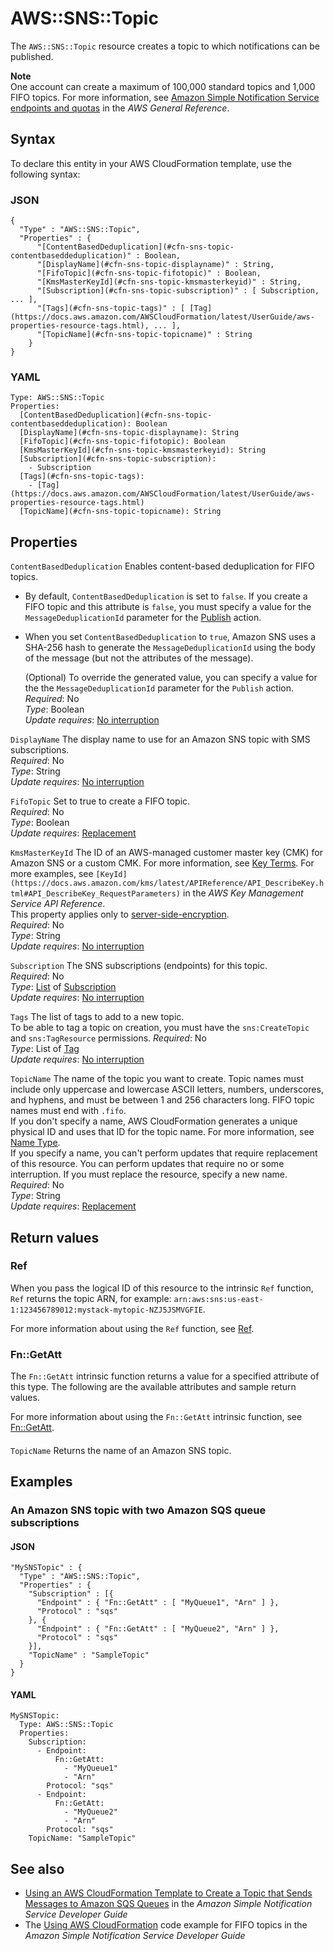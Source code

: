 # AWS::SNS::Topic<a name="aws-properties-sns-topic"></a>

The `AWS::SNS::Topic` resource creates a topic to which notifications can be published\.

**Note**  
One account can create a maximum of 100,000 standard topics and 1,000 FIFO topics\. For more information, see [Amazon Simple Notification Service endpoints and quotas](https://docs.aws.amazon.com/general/latest/gr/sns.html) in the *AWS General Reference*\.

## Syntax<a name="aws-properties-sns-topic-syntax"></a>

To declare this entity in your AWS CloudFormation template, use the following syntax:

### JSON<a name="aws-properties-sns-topic-syntax.json"></a>

```
{
  "Type" : "AWS::SNS::Topic",
  "Properties" : {
      "[ContentBasedDeduplication](#cfn-sns-topic-contentbaseddeduplication)" : Boolean,
      "[DisplayName](#cfn-sns-topic-displayname)" : String,
      "[FifoTopic](#cfn-sns-topic-fifotopic)" : Boolean,
      "[KmsMasterKeyId](#cfn-sns-topic-kmsmasterkeyid)" : String,
      "[Subscription](#cfn-sns-topic-subscription)" : [ Subscription, ... ],
      "[Tags](#cfn-sns-topic-tags)" : [ [Tag](https://docs.aws.amazon.com/AWSCloudFormation/latest/UserGuide/aws-properties-resource-tags.html), ... ],
      "[TopicName](#cfn-sns-topic-topicname)" : String
    }
}
```

### YAML<a name="aws-properties-sns-topic-syntax.yaml"></a>

```
Type: AWS::SNS::Topic
Properties: 
  [ContentBasedDeduplication](#cfn-sns-topic-contentbaseddeduplication): Boolean
  [DisplayName](#cfn-sns-topic-displayname): String
  [FifoTopic](#cfn-sns-topic-fifotopic): Boolean
  [KmsMasterKeyId](#cfn-sns-topic-kmsmasterkeyid): String
  [Subscription](#cfn-sns-topic-subscription): 
    - Subscription
  [Tags](#cfn-sns-topic-tags): 
    - [Tag](https://docs.aws.amazon.com/AWSCloudFormation/latest/UserGuide/aws-properties-resource-tags.html)
  [TopicName](#cfn-sns-topic-topicname): String
```

## Properties<a name="aws-properties-sns-topic-properties"></a>

`ContentBasedDeduplication`  <a name="cfn-sns-topic-contentbaseddeduplication"></a>
Enables content\-based deduplication for FIFO topics\.  
+ By default, `ContentBasedDeduplication` is set to `false`\. If you create a FIFO topic and this attribute is `false`, you must specify a value for the `MessageDeduplicationId` parameter for the [Publish](https://docs.aws.amazon.com/sns/latest/api/API_Publish.html) action\. 
+ When you set `ContentBasedDeduplication` to `true`, Amazon SNS uses a SHA\-256 hash to generate the `MessageDeduplicationId` using the body of the message \(but not the attributes of the message\)\.

  \(Optional\) To override the generated value, you can specify a value for the the `MessageDeduplicationId` parameter for the `Publish` action\.
*Required*: No  
*Type*: Boolean  
*Update requires*: [No interruption](https://docs.aws.amazon.com/AWSCloudFormation/latest/UserGuide/using-cfn-updating-stacks-update-behaviors.html#update-no-interrupt)

`DisplayName`  <a name="cfn-sns-topic-displayname"></a>
The display name to use for an Amazon SNS topic with SMS subscriptions\.  
*Required*: No  
*Type*: String  
*Update requires*: [No interruption](https://docs.aws.amazon.com/AWSCloudFormation/latest/UserGuide/using-cfn-updating-stacks-update-behaviors.html#update-no-interrupt)

`FifoTopic`  <a name="cfn-sns-topic-fifotopic"></a>
Set to true to create a FIFO topic\.  
*Required*: No  
*Type*: Boolean  
*Update requires*: [Replacement](https://docs.aws.amazon.com/AWSCloudFormation/latest/UserGuide/using-cfn-updating-stacks-update-behaviors.html#update-replacement)

`KmsMasterKeyId`  <a name="cfn-sns-topic-kmsmasterkeyid"></a>
The ID of an AWS\-managed customer master key \(CMK\) for Amazon SNS or a custom CMK\. For more information, see [Key Terms](https://docs.aws.amazon.com/sns/latest/dg/sns-server-side-encryption.html#sse-key-terms)\. For more examples, see ` [KeyId](https://docs.aws.amazon.com/kms/latest/APIReference/API_DescribeKey.html#API_DescribeKey_RequestParameters) ` in the *AWS Key Management Service API Reference*\.  
This property applies only to [server\-side\-encryption](https://docs.aws.amazon.com/sns/latest/dg/sns-server-side-encryption.html)\.  
*Required*: No  
*Type*: String  
*Update requires*: [No interruption](https://docs.aws.amazon.com/AWSCloudFormation/latest/UserGuide/using-cfn-updating-stacks-update-behaviors.html#update-no-interrupt)

`Subscription`  <a name="cfn-sns-topic-subscription"></a>
The SNS subscriptions \(endpoints\) for this topic\.  
*Required*: No  
*Type*: [List](aws-properties-sns-subscription.md) of [Subscription](aws-properties-sns-subscription.md)  
*Update requires*: [No interruption](https://docs.aws.amazon.com/AWSCloudFormation/latest/UserGuide/using-cfn-updating-stacks-update-behaviors.html#update-no-interrupt)

`Tags`  <a name="cfn-sns-topic-tags"></a>
The list of tags to add to a new topic\.  
To be able to tag a topic on creation, you must have the `sns:CreateTopic` and `sns:TagResource` permissions\.
*Required*: No  
*Type*: List of [Tag](https://docs.aws.amazon.com/AWSCloudFormation/latest/UserGuide/aws-properties-resource-tags.html)  
*Update requires*: [No interruption](https://docs.aws.amazon.com/AWSCloudFormation/latest/UserGuide/using-cfn-updating-stacks-update-behaviors.html#update-no-interrupt)

`TopicName`  <a name="cfn-sns-topic-topicname"></a>
The name of the topic you want to create\. Topic names must include only uppercase and lowercase ASCII letters, numbers, underscores, and hyphens, and must be between 1 and 256 characters long\. FIFO topic names must end with `.fifo`\.  
If you don't specify a name, AWS CloudFormation generates a unique physical ID and uses that ID for the topic name\. For more information, see [Name Type](https://docs.aws.amazon.com/AWSCloudFormation/latest/UserGuide/aws-properties-name.html)\.  
If you specify a name, you can't perform updates that require replacement of this resource\. You can perform updates that require no or some interruption\. If you must replace the resource, specify a new name\.
*Required*: No  
*Type*: String  
*Update requires*: [Replacement](https://docs.aws.amazon.com/AWSCloudFormation/latest/UserGuide/using-cfn-updating-stacks-update-behaviors.html#update-replacement)

## Return values<a name="aws-properties-sns-topic-return-values"></a>

### Ref<a name="aws-properties-sns-topic-return-values-ref"></a>

 When you pass the logical ID of this resource to the intrinsic `Ref` function, `Ref` returns the topic ARN, for example: `arn:aws:sns:us-east-1:123456789012:mystack-mytopic-NZJ5JSMVGFIE`\.

For more information about using the `Ref` function, see [Ref](https://docs.aws.amazon.com/AWSCloudFormation/latest/UserGuide/intrinsic-function-reference-ref.html)\.

### Fn::GetAtt<a name="aws-properties-sns-topic-return-values-fn--getatt"></a>

The `Fn::GetAtt` intrinsic function returns a value for a specified attribute of this type\. The following are the available attributes and sample return values\.

For more information about using the `Fn::GetAtt` intrinsic function, see [Fn::GetAtt](https://docs.aws.amazon.com/AWSCloudFormation/latest/UserGuide/intrinsic-function-reference-getatt.html)\.

#### <a name="aws-properties-sns-topic-return-values-fn--getatt-fn--getatt"></a>

`TopicName`  <a name="TopicName-fn::getatt"></a>
Returns the name of an Amazon SNS topic\.

## Examples<a name="aws-properties-sns-topic--examples"></a>

### An Amazon SNS topic with two Amazon SQS queue subscriptions<a name="aws-properties-sns-topic--examples--An_Amazon_SNS_topic_with_two_Amazon_SQS_queue_subscriptions"></a>

#### JSON<a name="aws-properties-sns-topic--examples--An_Amazon_SNS_topic_with_two_Amazon_SQS_queue_subscriptions--json"></a>

```
"MySNSTopic" : {
  "Type" : "AWS::SNS::Topic",
  "Properties" : {
    "Subscription" : [{
      "Endpoint" : { "Fn::GetAtt" : [ "MyQueue1", "Arn" ] },
      "Protocol" : "sqs"
    }, {
      "Endpoint" : { "Fn::GetAtt" : [ "MyQueue2", "Arn" ] },
      "Protocol" : "sqs"
    }],
    "TopicName" : "SampleTopic"
  }
}
```

#### YAML<a name="aws-properties-sns-topic--examples--An_Amazon_SNS_topic_with_two_Amazon_SQS_queue_subscriptions--yaml"></a>

```
MySNSTopic:
  Type: AWS::SNS::Topic
  Properties:
    Subscription:
      - Endpoint:
          Fn::GetAtt:
            - "MyQueue1"
            - "Arn"
        Protocol: "sqs"
      - Endpoint:
          Fn::GetAtt:
            - "MyQueue2"
            - "Arn"
        Protocol: "sqs"
    TopicName: "SampleTopic"
```

## See also<a name="aws-properties-sns-topic--seealso"></a>
+  [Using an AWS CloudFormation Template to Create a Topic that Sends Messages to Amazon SQS Queues](https://docs.aws.amazon.com/sns/latest/dg/SendMessageToSQS.cloudformation.html) in the *Amazon Simple Notification Service Developer Guide* 
+ The [Using AWS CloudFormation](https://docs.aws.amazon.com/sns/latest/dg/fifo-topic-code-examples.html#fifo-topic-cfn) code example for FIFO topics in the *Amazon Simple Notification Service Developer Guide*